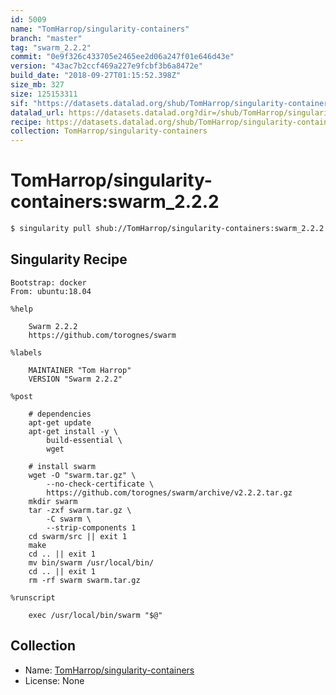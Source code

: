 ```yaml
---
id: 5009
name: "TomHarrop/singularity-containers"
branch: "master"
tag: "swarm_2.2.2"
commit: "0e9f326c433705e2465ee2d06a247f01e646d43e"
version: "43ac7b2ccf469a227e9fcbf3b6a8472e"
build_date: "2018-09-27T01:15:52.398Z"
size_mb: 327
size: 125153311
sif: "https://datasets.datalad.org/shub/TomHarrop/singularity-containers/swarm_2.2.2/2018-09-27-0e9f326c-43ac7b2c/43ac7b2ccf469a227e9fcbf3b6a8472e.simg"
datalad_url: https://datasets.datalad.org?dir=/shub/TomHarrop/singularity-containers/swarm_2.2.2/2018-09-27-0e9f326c-43ac7b2c/
recipe: https://datasets.datalad.org/shub/TomHarrop/singularity-containers/swarm_2.2.2/2018-09-27-0e9f326c-43ac7b2c/Singularity
collection: TomHarrop/singularity-containers
---
```


# TomHarrop/singularity-containers:swarm_2.2.2

```bash
$ singularity pull shub://TomHarrop/singularity-containers:swarm_2.2.2
```

## Singularity Recipe

```singularity
Bootstrap: docker
From: ubuntu:18.04

%help

    Swarm 2.2.2
    https://github.com/torognes/swarm

%labels

    MAINTAINER "Tom Harrop"
    VERSION "Swarm 2.2.2"

%post

    # dependencies
    apt-get update
    apt-get install -y \
        build-essential \
        wget

    # install swarm
    wget -O "swarm.tar.gz" \
        --no-check-certificate \
        https://github.com/torognes/swarm/archive/v2.2.2.tar.gz
    mkdir swarm
    tar -zxf swarm.tar.gz \
        -C swarm \
        --strip-components 1
    cd swarm/src || exit 1
    make
    cd .. || exit 1
    mv bin/swarm /usr/local/bin/
    cd .. || exit 1
    rm -rf swarm swarm.tar.gz

%runscript

    exec /usr/local/bin/swarm "$@"
```

## Collection

 - Name: [TomHarrop/singularity-containers](https://github.com/TomHarrop/singularity-containers)
 - License: None

